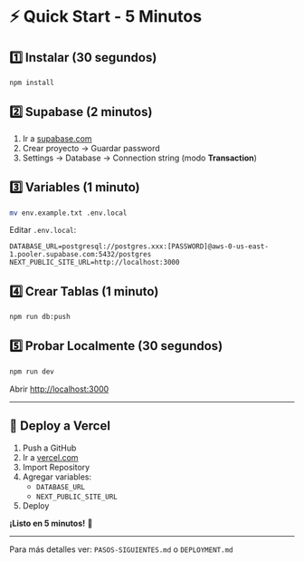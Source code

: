 # ⚡ Quick Start - 5 Minutos

## 1️⃣ Instalar (30 segundos)

```bash
npm install
```

## 2️⃣ Supabase (2 minutos)

1. Ir a [supabase.com](https://supabase.com)
2. Crear proyecto → Guardar password
3. Settings → Database → Connection string (modo **Transaction**)

## 3️⃣ Variables (1 minuto)

```bash
mv env.example.txt .env.local
```

Editar `.env.local`:
```env
DATABASE_URL=postgresql://postgres.xxx:[PASSWORD]@aws-0-us-east-1.pooler.supabase.com:5432/postgres
NEXT_PUBLIC_SITE_URL=http://localhost:3000
```

## 4️⃣ Crear Tablas (1 minuto)

```bash
npm run db:push
```

## 5️⃣ Probar Localmente (30 segundos)

```bash
npm run dev
```

Abrir [http://localhost:3000](http://localhost:3000)

---

## 🚀 Deploy a Vercel

1. Push a GitHub
2. Ir a [vercel.com](https://vercel.com)
3. Import Repository
4. Agregar variables:
   - `DATABASE_URL`
   - `NEXT_PUBLIC_SITE_URL`
5. Deploy

**¡Listo en 5 minutos!** 🎉

---

Para más detalles ver: `PASOS-SIGUIENTES.md` o `DEPLOYMENT.md`

